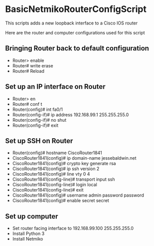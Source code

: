 # BasicNetmikoRouterConfigScript
This scripts adds a new loopback interface to a Cisco IOS router

Here are the router and computer configurations used for this script

## Bringing Router back to default configuration 
* Router> enable
* Router# write erase
* Router# Reload

## Set up an IP interface on Router
* Router> en
* Router# conf t
* Router(config)# int fa0/1
* Router(config-if)# ip address 192.168.99.1 255.255.255.0
* Router(config-if)# no shut
* Router(config-if)# exit


## Set up SSH on Router
* Router(config)# hostname CiscoRouter1841
* CiscoRouter1841(config)# ip domain-name jessebaldwin.net
* CiscoRouter1841(config)# crypto key generate rsa
* CiscoRouter1841(config)# ip ssh version 2
* CiscoRouter1841(config)# line vty 0 4
* CiscoRouter1841(config-line)# transport input ssh
* CiscoRouter1841(config-line)# login local
* CiscoRouter1841(config-line)# exit
* CiscoRouter1841(config)# username admin password password
* CiscoRouter1841(config)# enable secret secret

## Set up computer
* Set router facing interface to 192.168.99.100 255.255.255.0
* Install Python 3
* Install Netmiko
